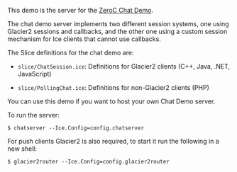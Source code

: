 This demo is the server for the [ZeroC Chat Demo](https://zeroc.com/chat/index.html).

The chat demo server implements two different session systems, one
using Glacier2 sessions and callbacks, and the other one using a
custom session mechanism for Ice clients that cannot use callbacks.

The Slice definitions for the chat demo are:

- `slice/ChatSession.ice`: Definitions for Glacier2 clients (C++, Java, .NET, JavaScript)

- `slice/PollingChat.ice`: Definitions for non-Glacier2 clients (PHP)

You can use this demo if you want to host your own Chat Demo server.

To run the server:

    $ chatserver --Ice.Config=config.chatserver

For push clients Glacier2 is also required, to start it run the following in a
new shell:

    $ glacier2router --Ice.Config=config.glacier2router

